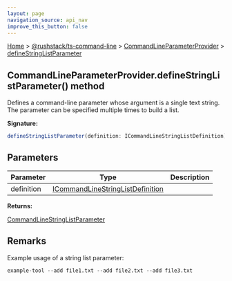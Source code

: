 ```yaml
---
layout: page
navigation_source: api_nav
improve_this_button: false
---
```



[Home](./index.md) &gt; [@rushstack/ts-command-line](./ts-command-line.md) &gt; [CommandLineParameterProvider](./ts-command-line.commandlineparameterprovider.md) &gt; [defineStringListParameter](./ts-command-line.commandlineparameterprovider.definestringlistparameter.md)

## CommandLineParameterProvider.defineStringListParameter() method

Defines a command-line parameter whose argument is a single text string. The parameter can be specified multiple times to build a list.

<b>Signature:</b>

```typescript
defineStringListParameter(definition: ICommandLineStringListDefinition): CommandLineStringListParameter;
```

## Parameters

|  Parameter | Type | Description |
|  --- | --- | --- |
|  definition | [ICommandLineStringListDefinition](./ts-command-line.icommandlinestringlistdefinition.md) |  |

<b>Returns:</b>

[CommandLineStringListParameter](./ts-command-line.commandlinestringlistparameter.md)

## Remarks

Example usage of a string list parameter:

```
example-tool --add file1.txt --add file2.txt --add file3.txt

```
